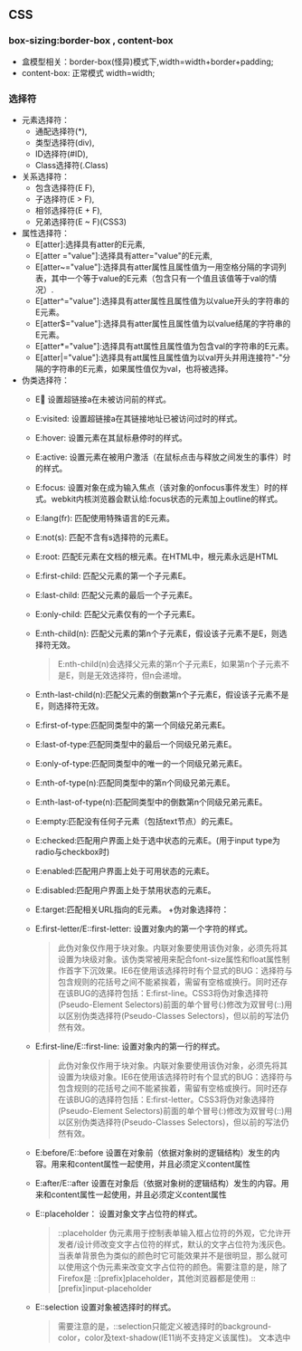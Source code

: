 ## CSS
### box-sizing:border-box , content-box
* 盒模型相关：border-box(怪异)模式下,width=width+border+padding;
* content-box: 正常模式 width=width;
### 选择符
+ 元素选择符：
    - 通配选择符(*),
    - 类型选择符(div),
    - ID选择符(#ID),
    - Class选择符(.Class)
+ 关系选择符：
    - 包含选择符(E F),
    - 子选择符(E > F),
    - 相邻选择符(E + F),
    - 兄弟选择符(E ~ F)(CSS3)
+ 属性选择符：
    - E[atter]:选择具有atter的E元素,
    - E[atter ="value"]:选择具有atter="value"的E元素,
    - E[atter~="value"]:选择具有atter属性且属性值为一用空格分隔的字词列表，其中一个等于value的E元素（包含只有一个值且该值等于val的情况）.
    - E[atter^="value"]:选择具有atter属性且属性值为以value开头的字符串的E元素。
    - E[atter$="value"]:选择具有atter属性且属性值为以value结尾的字符串的E元素。
    - E[atter*="value"]:选择具有att属性且属性值为包含val的字符串的E元素。
    - E[atter|="value"]:选择具有att属性且属性值为以val开头并用连接符"-"分隔的字符串的E元素，如果属性值仅为val，也将被选择。
+ 伪类选择符：
    - E:link: 设置超链接a在未被访问前的样式。
    - E:visited: 设置超链接a在其链接地址已被访问过时的样式。
    - E:hover: 设置元素在其鼠标悬停时的样式。
    - E:active: 设置元素在被用户激活（在鼠标点击与释放之间发生的事件）时的样式。
    - E:focus: 设置对象在成为输入焦点（该对象的onfocus事件发生）时的样式。webkit内核浏览器会默认给:focus状态的元素加上outline的样式。
    - E:lang(fr): 匹配使用特殊语言的E元素。
    - E:not(s): 匹配不含有s选择符的元素E。
    - E:root: 匹配E元素在文档的根元素。在HTML中，根元素永远是HTML
    - E:first-child: 匹配父元素的第一个子元素E。
    - E:last-child: 匹配父元素的最后一个子元素E。
    - E:only-child: 匹配父元素仅有的一个子元素E。
    - E:nth-child(n): 匹配父元素的第n个子元素E，假设该子元素不是E，则选择符无效。
         >E:nth-child(n)会选择父元素的第n个子元素E，如果第n个子元素不是E，则是无效选择符，但n会递增。

    - E:nth-last-child(n):匹配父元素的倒数第n个子元素E，假设该子元素不是E，则选择符无效。
    - E:first-of-type:匹配同类型中的第一个同级兄弟元素E。
    - E:last-of-type:匹配同类型中的最后一个同级兄弟元素E。
    - E:only-of-type:匹配同类型中的唯一的一个同级兄弟元素E。
    - E:nth-of-type(n):匹配同类型中的第n个同级兄弟元素E。
    - E:nth-last-of-type(n):匹配同类型中的倒数第n个同级兄弟元素E。
    - E:empty:匹配没有任何子元素（包括text节点）的元素E。
    - E:checked:匹配用户界面上处于选中状态的元素E。(用于input type为radio与checkbox时)
    - E:enabled:匹配用户界面上处于可用状态的元素E。
    - E:disabled:匹配用户界面上处于禁用状态的元素E。
    - E:target:匹配相关URL指向的E元素。
+伪对象选择符：
    - E:first-letter/E::first-letter: 设置对象内的第一个字符的样式。
        >此伪对象仅作用于块对象。内联对象要使用该伪对象，必须先将其设置为块级对象。该伪类常被用来配合font-size属性和float属性制作首字下沉效果。IE6在使用该选择符时有个显式的BUG：选择符与包含规则的花括号之间不能紧挨着，需留有空格或换行。同时还存在该BUG的选择符包括：E:first-line。CSS3将伪对象选择符(Pseudo-Element Selectors)前面的单个冒号(:)修改为双冒号(::)用以区别伪类选择符(Pseudo-Classes Selectors)，但以前的写法仍然有效。

    - E:first-line/E::first-line: 设置对象内的第一行的样式。
        >此伪对象仅作用于块对象。内联对象要使用该伪对象，必须先将其设置为块级对象。IE6在使用该选择符时有个显式的BUG：选择符与包含规则的花括号之间不能紧挨着，需留有空格或换行。同时还存在该BUG的选择符包括：E:first-letter。CSS3将伪对象选择符(Pseudo-Element Selectors)前面的单个冒号(:)修改为双冒号(::)用以区别伪类选择符(Pseudo-Classes Selectors)，但以前的写法仍然有效。

    - E:before/E::before 设置在对象前（依据对象树的逻辑结构）发生的内容。用来和content属性一起使用，并且必须定义content属性
    - E:after/E::after 设置在对象后（依据对象树的逻辑结构）发生的内容。用来和content属性一起使用，并且必须定义content属性
    - E::placeholder： 设置对象文字占位符的样式。
        >::placeholder 伪元素用于控制表单输入框占位符的外观，它允许开发者/设计师改变文字占位符的样式，默认的文字占位符为浅灰色。当表单背景色为类似的颜色时它可能效果并不是很明显，那么就可以使用这个伪元素来改变文字占位符的颜色。需要注意的是，除了Firefox是 ::[prefix]placeholder，其他浏览器都是使用 ::[prefix]input-placeholder
        
    - E::selection 设置对象被选择时的样式。
        >需要注意的是，::selection只能定义被选择时的background-color，color及text-shadow(IE11尚不支持定义该属性)。 文本选中